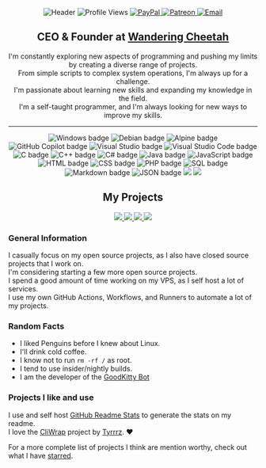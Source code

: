 <div align="center">

![Header](https://raw.githubusercontent.com/CraigCraig/CraigCraig/main/github-header-image.png)
![Profile Views](https://komarev.com/ghpvc/?username=CraigCraig&color=2571ff&style=flat-square&label=Profile%20Views)
<a href="https://www.paypal.me/craigcraig89">
![PayPal](https://img.shields.io/badge/PayPal-2571ff?style=flat&logo=paypal&logoColor=white&color=orange)
</a>
<a href="https://www.patreon.com/CraigCraig">
![Patreon](https://img.shields.io/badge/Patreon-2571ff?style=flat&logo=patreon&logoColor=white&color=orange)
</a>
<a href="mailto:caig@craig.se">
![Email](https://img.shields.io/badge/Email-2571ff?style=flat&logo=gmail&logoColor=white&color=red)
</a>

<h2>CEO & Founder at <a href="https://wanderingcheetah.com">Wandering Cheetah</a></h2>

<p>
I'm constantly exploring new aspects of programming and pushing my limits by creating a diverse range of projects.<br>
From simple scripts to complex system operations, I'm always up for a challenge.<br>
I'm passionate about learning new skills and expanding my knowledge in the field.<br>
I'm a self-taught programmer, and I'm always looking for new ways to improve my skills.<br>
</p>
<hr>

<img src="https://img.shields.io/badge/Windows-informational?style=flat&logo=windows&logoColor=white&color=2571ff" alt="Windows badge">
<img src="https://img.shields.io/badge/Debian-informational?style=flat&logo=debian&logoColor=white&color=2571ff" alt="Debian badge">
<img src="https://img.shields.io/badge/Alpine-informational?style=flat&logo=alpine-linux&logoColor=white&color=2571ff" alt="Alpine badge">
<img src="https://img.shields.io/badge/CoPilot-informational?style=flat&logo=github&logoColor=white&color=2571ff" alt="GitHub Copilot badge">
<img src="https://img.shields.io/badge/VisualStudio-informational?style=flat&logo=visualstudio&logoColor=white&color=2571ff" alt="Visual Studio badge">
<img src="https://img.shields.io/badge/VisualStudio%20Code-informational?style=flat&logo=visualstudiocode&logoColor=white&color=2571ff" alt="Visual Studio Code badge">
<br>
<img src="https://img.shields.io/badge/C-informational?style=flat&logo=c&logoColor=white&color=2571ff" alt="C badge">
<img src="https://img.shields.io/badge/C++-informational?style=flat&logo=cplusplus&logoColor=white&color=2571ff" alt="C++ badge">
<img src="https://img.shields.io/badge/CSharp-informational?style=flat&logo=c-sharp&logoColor=white&color=2571ff" alt="C# badge">
<img src="https://img.shields.io/badge/Java-informational?style=flat&logo=java&logoColor=white&color=2571ff" alt="Java badge">
<img src="https://img.shields.io/badge/JavaScript-informational?style=flat&logo=javascript&logoColor=white&color=2571ff" alt="JavaScript badge">
<img src="https://img.shields.io/badge/HTML-informational?style=flat&logo=html5&logoColor=white&color=2571ff" alt="HTML badge">
<img src="https://img.shields.io/badge/CSS-informational?style=flat&logo=css3&logoColor=white&color=2571ff" alt="CSS badge">
<img src="https://img.shields.io/badge/PHP-informational?style=flat&logo=php&logoColor=white&color=2571ff" alt="PHP badge">
<img src="https://img.shields.io/badge/SQL-informational?style=flat&logo=postgresql&logoColor=white&color=2571ff" alt="SQL badge">
<img src="https://img.shields.io/badge/Markdown-informational?style=flat&logo=markdown&logoColor=white&color=2571ff" alt="Markdown badge">
<img src="https://img.shields.io/badge/JSON-informational?style=flat&logo=json&logoColor=white&color=2571ff" alt="JSON badge">

<img src="https://craigcraig.vercel.app/api?username=CraigCraig&theme=transparent&show_icons=true&include_all_commits=true&custom_title=My%20Stats&border=false&disable_animations=true&hide_border=true&cache_seconds=300" />
<img src="https://craigcraig.vercel.app/api/top-langs/?username=CraigCraig&size_weight=0.5&count_weight=0.5&layout=compact&theme=transparent&langs_count=8&custom_title=Project%20Languages&hide_border=true&exclude=github-readme-stats&cache_seconds=300" />

<h2>My Projects</h2>
<a href="https://github.com/CraigCraig/CheetahToolbox">
<img src="https://craigcraig.vercel.app/api/pin/?username=CraigCraig&repo=CheetahToolbox&theme=transparent"></img>
</a>
<a href="https://github.com/CraigCraig/CheetahTerminal">
<img src="https://craigcraig.vercel.app/api/pin/?username=CraigCraig&repo=CheetahTerminal&theme=transparent"></img>
</a>
<a href="https://github.com/CraigCraig/CheetahApp">
<img src="https://craigcraig.vercel.app/api/pin?username=CraigCraig&repo=CheetahApp&theme=transparent"></img>
</a>
<a href="https://github.com/CraigCraig/CheetahUtils">
<img src="https://craigcraig.vercel.app/api/pin/?username=CraigCraig&repo=CheetahUtils&theme=transparent"></img>
</a><br>
</div>

### General Information
<p>
I casually focus on my open source projects, as I also have closed source projects that I work on.<br>
I'm considering starting a few more open source projects.<br>
I spend a good amount of time working on my VPS, as I self host a lot of services.<br>
I use my own GitHub Actions, Workflows, and Runners to automate a lot of my projects.<br>
</p>

### Random Facts
- I liked Penguins before I knew about Linux.
- I'll drink cold coffee.
- I know not to run `rm -rf /` as root.
- I tend to use insider/nightly builds.
- I am the developer of the [GoodKitty Bot]("https://github.com/GoodKittyBot")

### Projects I like and use

I use and self host <a href="https://github.com/anuraghazra/github-readme-stats">GitHub Readme Stats</a> to generate the stats on my readme.<br>
I love the [CliWrap](https://github.com/Tyrrrz/CliWrap) project by [Tyrrrz](https://github.com/Tyrrrz). :heart: <br>

For a more complete list of projects I think are mention worthy, check out what I have <a href="https://github.com/CraigCraig?tab=stars">starred</a>.

</div>
